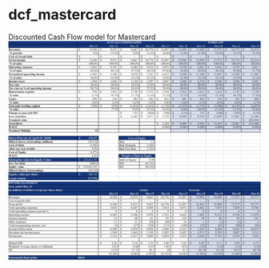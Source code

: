 # dcf_mastercard
Discounted Cash Flow model for Mastercard 
![alt text](https://github.com/AyupovSukhrab/dcf_mastercard/blob/master/Mastercard%20DCF.jpg)
![alt text](https://github.com/AyupovSukhrab/dcf_mastercard/blob/master/Mastercard%20Price%20Earnings%20Forecast.jpg)
